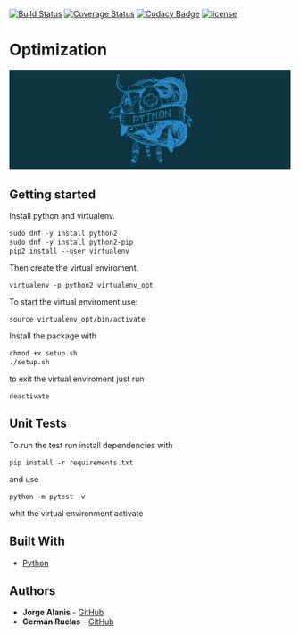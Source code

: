 [![Build Status](https://api.travis-ci.org/lgruelas/Optimization.svg?branch=master)](https://travis-ci.org/lgruelas/Optimization)
[![Coverage Status](https://coveralls.io/repos/github/lgruelas/Optimization/badge.svg?branch=master&service=github)](https://coveralls.io/github/lgruelas/Optimization?branch=master)
[![Codacy Badge](https://api.codacy.com/project/badge/Grade/0427f6cf79164385bcd5c59ba59d0334)](https://app.codacy.com/app/lgruelas/Optimization?utm_source=github.com&utm_medium=referral&utm_content=lgruelas/Optimization&utm_campaign=Badge_Grade_Dashboard)
[![license](https://img.shields.io/badge/licence-GPL--3-blue.svg)](https://github.com/lgruelas/Optimization/blob/master/LICENSE)

# Optimization

![Python master race](assets/python.png?raw=true "python")

## Getting started

Install python and virtualenv.

```
sudo dnf -y install python2
sudo dnf -y install python2-pip
pip2 install --user virtualenv
```

Then create the virtual enviroment.

```
virtualenv -p python2 virtualenv_opt
```

To start the virtual enviroment use:

```
source virtualenv_opt/bin/activate
```

Install the package with 
```
chmod +x setup.sh
./setup.sh
```

to exit the virtual enviroment just run
```
deactivate
```

## Unit Tests

To run the test run install dependencies with
```
pip install -r requirements.txt 
```
and use
```
python -m pytest -v
```
whit the virtual environment activate

## Built With

* [Python](https://www.python.org/downloads/)


## Authors

* **Jorge Alanis** - [GitHub](https://github.com/GeorgeAlanis)
* **Germán Ruelas** - [GitHub](https://github.com/lgruelas)